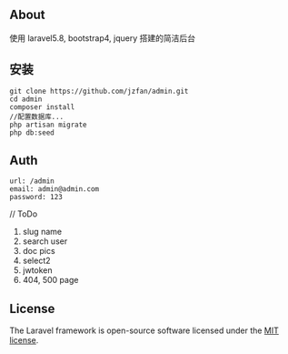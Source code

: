 ## About

使用 laravel5.8, bootstrap4, jquery 搭建的简洁后台

## 安装
```
git clone https://github.com/jzfan/admin.git
cd admin
composer install
//配置数据库...
php artisan migrate
php db:seed
```
## Auth
```
url: /admin
email: admin@admin.com
password: 123
```

// ToDo
1. slug name
3. search user
8. doc pics
9. select2
10. jwtoken
11. 404, 500 page

## License

The Laravel framework is open-source software licensed under the [MIT license](https://opensource.org/licenses/MIT).
